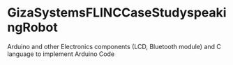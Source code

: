 # GizaSystemsFLINCCaseStudyspeakingRobot
Arduino and other Electronics components (LCD, Bluetooth module) and C language to implement Arduino Code 
